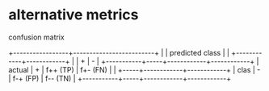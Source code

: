 # alternative metrics

confusion matrix

+-----------------+-------------------------+
|                 |  predicted class        |
|                 +------------+------------+
|                 |    +       |    -       |
+-----------+-----+------------+------------+
|   actual  |  +  |  f++ (TP)  |  f+- (FN)  |
|           +-----+------------+------------+
|   clas    |  -  |  f-+ (FP)  |  f-- (TN)  |
+-----------+-----+------------+------------+

